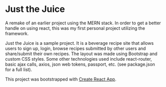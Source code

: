 # Just the Juice

A remake of an earlier project using the MERN stack. In order to get a better handle on using react, this was my first personal project utilizing the framework. 

Just the Juice is a sample project. It is a beverage recipe site that allows users to sign up, login, browse recipes submitted by other users and share/submit their own recipes. The layout was made using Bootstrap and custom CSS styles. Some other technologies used include react-router, basic ajax calls, axios, json web tokens, passport, etc. (see package.json for a full list).

This project was bootstrapped with [Create React App](https://github.com/facebookincubator/create-react-app).
